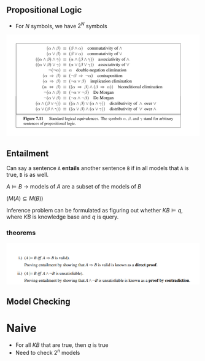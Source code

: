 ## Propositional Logic

- For $N$ symbols, we have $2^N$ symbols

![prop_logic_table](img/prop_logic_table.png)

## Entailment

Can say a sentence `A` **entails** another sentence `B` if in all models that `A` is true, `B` is as well. 

$A \vDash B$ -> models of $A$ are a subset of the models of $B$

$(M(A) \subseteq M(B))$

Inference problem can be formulated as figuring out whether $KB \vDash q$, where $KB$ is knowledge base and $q$ is query.

### theorems

![theorems](img/theorems.png)

## Model Checking

# Naive

- For all $KB$ that are true, then $q$ is true
- Need to check $2^{n}$ models

